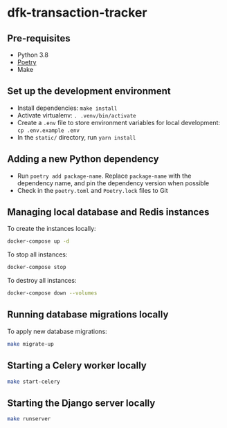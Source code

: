 # dfk-transaction-tracker

## Pre-requisites

- Python 3.8
- [Poetry](https://python-poetry.org/docs/#installation)
- Make

## Set up the development environment

- Install dependencies: `make install`
- Activate virtualenv: `. .venv/bin/activate`
- Create a `.env` file to store environment variables for local development: `cp .env.example .env`
- In the `static/` directory, run `yarn install`

## Adding a new Python dependency

- Run `poetry add package-name`. Replace `package-name` with the dependency name, and pin the dependency version when possible
- Check in the `poetry.toml` and `Poetry.lock` files to Git

## Managing local database and Redis instances

To create the instances locally:
```bash
docker-compose up -d
```

To stop all instances:
```bash
docker-compose stop
```

To destroy all instances:
```bash
docker-compose down --volumes
```

## Running database migrations locally

To apply new database migrations:
```bash
make migrate-up
```

## Starting a Celery worker locally

```bash
make start-celery
```

## Starting the Django server locally

```bash
make runserver
```
